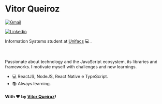 # Vitor Queiroz

<div style="text-align: justify">
  
 [![Gmail](https://img.shields.io/badge/-GMAIL-c14438?style=for-the-badge&logo=Gmail&logoColor=white&link=mailto:vitor.queiroszti@gmail.com)](vitor.queiroszti@gmail.com)

[![Linkedin](https://img.shields.io/badge/-VitorQueiroz-blue?style=for-the-badge&logo=Linkedin&logoColor=white&link=https://www.linkedin.com/in/vitor-queiroz-4b32131a3/)](https://www.linkedin.com/in/vitor-queiroz-4b32131a3/)

</div>  


Information Systems student at [Unifacs](https://www.unifacs.br) :computer: .

<br />

Passionate about technology and the JavaScript ecosystem, its libraries and frameworks. I motivate myself with challenges and new learnings.

- :computer: ReactJS, NodeJS, React Native e TypeScript.
- :books: Always learning.

#### With ♥ by [Vitor Queiroz](https://www.linkedin.com/in/vitor-queiroz-4b32131a3/)!
